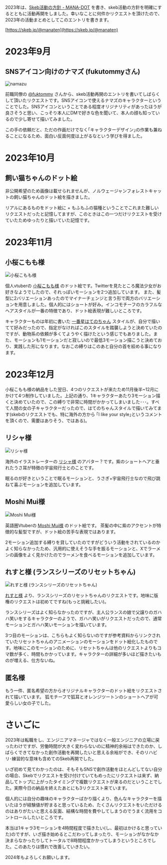 <!--
title: 2023年のskeb活動まとめ
date:  2023-12-31 23:00
categories: [ドット絵,skeb]
-->

2023年は、[Skeb活動の方針 - MANA-DOT](https://blog.manaten.net/entry/skeb) を書き、skeb活動の方針を明確にするとともに活動再開をしました。幸いなことに何件かリクエストを頂けたので、2023年の活動まとめとしてこのエントリを書きます。

[https://skeb.jp/@manaten](https://skeb.jp/@manaten)

# 2023年9月

## SNSアイコン向けのナマズ (fukutommyさん)

![namazu](https://manaten.net/wp-content/uploads/2023/12/20230916_namazu.gif)

前職同僚の [@fuktommy](https://twitter.com/fuktommy) さんから、skeb活動再開のエントリを書いてしばらくして頂いたリクエストです。SNSアイコンで使えるナマズのキャラクターということでした。SNSアイコンということである程度オリジナリティがあったほうが良さそうと思い、こっそり本人にDMで好きな色を聞いて、本人の顔も知っているので少し寄せて描いてみました。

この手の依頼だと、ただの作画だけでなく｢キャラクターデザイン｣の作業も兼ねることになるため、面白い反面何度は上がるなという学びを得ました。

# 2023年10月

## 飼い猫ちゃんのドット絵

非公開希望のため画像は載せられませんが、ノルウェージャンフォレストキャットの飼い猫ちゃんのドット絵を描きました。

リアルにあるものをドット絵に + もふもふの猫種ということでこれまた難しいリクエストだったと記憶してますが、このときはこの一つだけリクエストを受けていたためゆったりと描いていた記憶です。

# 2023年11月

## 小桜こもも様

![小桜こもも様](https://manaten.net/wp-content/uploads/2023/12/20231105_comomo_czkr.gif)

個人vtuberの [小桜こもも様](https://twitter.com/comomo_czkr) のドット絵です。Twitterを見たところ魔法少女がお好きなようでしたので、それっぽいモーションを2つ追加しています。
また、髪型に2バリエーションあったのでマイナーチェンジと言う形で両方のバリエーションを用意しました。個人的にはショートが好み。インコモチーフのカラフルなヘアスタイルが一番の特徴であり、ドット絵表現が難しいところです。

キャラクターものは年初に書いた [一番星はてのちゃん](https://blog.manaten.net/entry/firststar-hateno-pixelart) スタイルが、自分で描いてて好みだったので、指定がなければこのスタイルを踏襲しようと決めていたのですが、動物系の依頼が多くてようやく描けたという感じでもありました。また、モーションも1モーションだと寂しいので最低3モーション描こうと決めており、実践した形になります。なおこの縛りはこのあと自分の首を絞める事になります。

# 2023年12月

小桜こもも様の納品をした翌日、4つのリクエストが来たため11月後半~12月にかけて4つ制作していました。上記の通り、1キャラクターあたり3モーション描くと決めていたので、この縛りで非常に時間がかかってしまいました･･･。すべて人間の女の子キャラクターだったので、はてのちゃんスタイルで描いてみてます(skebのリクエストでも、特に海外の方から ｢I like your style｣というコメントを頂くので、需要はありそう、ではある)。

## リシャ様

![リシャ様](https://manaten.net/wp-content/uploads/2023/12/20231113_lisha_bunny.gif)

海外のイラストレーターの [リシャ様](https://skeb.jp/@lisha_bunny) のアバター？です。紫のショートヘアと垂れたうさ耳が特徴の宇宙飛行士とのことです。

眠るのが好きということで眠るモーションと、うさぎ+宇宙飛行士なので飛び跳ねて喜ぶモーションを追加しています。

## Moshi Mui様

![Moshi Mui様](https://manaten.net/wp-content/uploads/2023/12/20231113_MoshiMui.gif)

英語圏Vtuberの [Moshi Mui様](https://twitter.com/MoshiMui) のドット絵です。
茶髪の中に紫のアクセントが特徴的な髪型ですが、ドット絵の苦手な表現ではあります。

2モーション追加する縛りを貸していたのですがどういう活動をされているのかよく知らなかったため、汎用的に使えそうな手を振るモーションと、Xでラーメンの画像をよく見かけたのでラーメンを食べるモーションを追加しています。

## れすと様 (ランスシリーズのリセットちゃん)

![れすと様 (ランスシリーズのリセットちゃん)](https://manaten.net/wp-content/uploads/2023/12/20231113_rest3d_resets.gif)

[れすと様](https://twitter.com/rest3d_resets) より、ランスシリーズのリセットちゃんのリクエストです。地味に版権のリクエストは初めてですね(もっと挑戦したい)。

ランスシリーズはよく知らなかったのですが、主人公ランスの娘で父譲りのガハハ笑いをするキャラクターのようで、ガハハ笑いがリクエストだったので、通常モーションとガハハ笑いモーションを描いています。

3つ目のモーションは、こちらもよく知らないのですが参考資料からリンクされていたリセットちゃんのアニメーションのモーションをドット絵化したものです。地味にこのモーションのために、リセットちゃんは他のリクエストよりもコマ数が多く、時間もかかっています。キャラクターの詳細が多いほど描きたいものが増える、仕方ないね。

## 匿名様

もう一件、匿名希望の方からオリジナルキャラクターのドット絵をリクエストされて描いています。
狐モチーフで狐耳とオレンジツートンのショートヘアが可愛らしい女の子でした。

# さいごに

2023年は転職をし、エンジニアマネージャではなく一般エンジニアの立場に戻ったわけですが、労働時間が大きく変わらないのに精神的余裕はできたのか、しばらくできてなかった創作活動を再開したいと思える余裕ができ、そのリハビリ･練習的な意味も含めてのSkeb再開でした。

いざ初めて見てわかったのは、そもそもSNSで創作活動をほとんどしてない自分の場合、Skebでリクエストを受け付けていてもめったにリクエストは来ず、納品してトップに上がったタイミングで複数リクエストが来るのだということでした。実際今日の納品を終えたあとにも3リクエスト来ています。

個人的には自分の趣味のキャラクターばかり描くより、色んなキャラクターを描いたほうが経験値が貯まると思っているため、たくさんリクエストをいただけるのはありがたいと思える反面、結構な時間を費やしてしまうのでうまく流用をコントロールしたいところです。

本当は1キャラ3モーションを4時間程度で描きたい(し、最初はかけると思っていた)のですが、いざ描き始めるとこだわってしまったり、モーションがなかなか決まらなかったりしてトータルで8時間程度かかってしまうというところでした。このあたりは慣れで改善していきたい。

2024年もよろしくお願いします。
